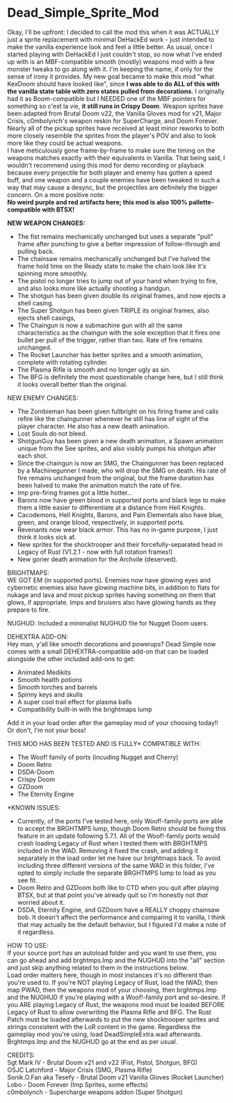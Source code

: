 # Dead_Simple_Sprite_Mod
Okay, I'll be upfront: I decided to call the mod this when it was ACTUALLY just a sprite replacement with minimal DeHackEd work - just intended to make the vanilla experience look and feel a little better.  As usual, once I started playing with DeHackEd I just couldn't stop, so now what I've ended up with is an MBF-compatible smooth (mostly) weapons mod with a few monster tweaks to go along with it.  I'm keeping the name, if only for the sense of irony it provides. My new goal became to make this mod "what KexDoom should have looked like", since **I was able to do ALL of this with the vanilla state table with zero states pulled from decorations**. I originally had it as Boom-compatible but I NEEDED one of the MBF pointers for something so c'est la vie, **it still runs in Crispy Doom**.  Weapon sprites have been adapted from Brutal Doom v22, the Vanilla Gloves mod for v21, Major Crisis, c0mbolynch's weapon reskin for SuperCharge, and Doom Forever. Nearly all of the pickup sprites have received at least minor reworks to both more closely resemble the sprites from the player's POV and also to look more like they could be actual weapons.  
I have meticulously gone frame-by-frame to make sure the timing on the weapons matches exactly with their equivalents in Vanilla.  That being said, I wouldn't recommend using this mod for demo recording or playback because every projectile for both player and enemy has gotten a speed buff, and one weapon and a couple enemies have been tweaked in such a way that may cause a desync, but the projectiles are definitely the bigger concern.  On a more positive note:  
**No weird purple and red artifacts here; this mod is also 100% pallette-compatible with BTSX!**

**NEW WEAPON CHANGES:**
- The fist remains mechanically unchanged but uses a separate "pull" frame after punching to give a better impression of follow-through and pulling back.
- The chainsaw remains mechanically unchanged but I've halved the frame hold time on the Ready state to make the chain look like it's spinning more smoothly.
- The pistol no longer tries to jump out of your hand when trying to fire, and also looks more like actually shooting a handgun.
- The shotgun has been given double its original frames, and now ejects a shell casing.
- The Super Shotgun has been given TRIPLE its original frames, also ejects shell casings, 
- The Chaingun is now a submachine gun with all the same characteristics as the chaingun with the sole exception that it fires one bullet per pull of the trigger, rather than two.  Rate of fire remains unchanged.
- The Rocket Launcher has better sprites and a smooth animation, complete with rotating cylinder. ﻿
- The Plasma Rifle is smooth and no longer ugly as sin.
- The BFG is definitely the most questionable change here, but I still think it looks overall better than the original.

NEW ENEMY CHANGES:
- The Zombieman has been given fullbright on his firing frame and calls refire like the chaingunner whenever he still has line of sight of the player character.  He also has a new death animation.
- Lost Souls do not bleed.
- ShotgunGuy has been given a new death animation, a Spawn animation unique from the See sprites, and also visibly pumps his shotgun after each shot.
- Since the chaingun is now an SMG, the Chaingunner has been replaced by a Machinegunner I made, who will drop the SMG on death. His rate of fire remains unchanged from the original, but the frame duration has been halved to make the animation match the rate of fire.
- Imp pre-firing frames got a little hotter...
- Barons now have green blood in supported ports and black legs to make them a little easier to differentiate at a distance from Hell Knights.
- Cacodemons, Hell Knights, Barons, and Pain Elementals also have blue, green, and orange blood, respectively, in supported ports.
- Revenants now wear black armor.  This has no in-game purpose, I just think it looks sick af.
- New sprites for the shocktrooper and their forcefully-separated head in Legacy of Rust (V1.2.1 - now with full rotation frames!)
- New gorier death animation for the Archvile (deserved).

BRIGHTMAPS:  
WE GOT EM (in supported ports).  Enemies now have glowing eyes and cybernetic enemies also have glowing machine bits, in addition to flats for nukage and lava and most pickup sprites having something on them that glows, if appropriate.  Imps and bruisers also have glowing hands as they prepare to fire.

NUGHUD: Included a minimalist NUGHUD file for Nugget Doom users.

DEHEXTRA ADD-ON:  
 Hey man, y'all like smooth decorations and powerups?  Dead Simple now comes with a small DEHEXTRA-compatible add-on that can be loaded alongside the other included add-ons to get:
- Animated Medikits
- Smooth health potions
- Smooth torches and barrels
- Spinny keys and skulls
- A super cool trail effect for plasma balls
- Compatibility built-in with the brightmaps lump

Add it in your load order after the gameplay mod of your choosing today!! Or don't, I'm not your boss!

THIS MOD HAS BEEN TESTED AND IS FULLY* COMPATIBLE WITH:
- The Woof! family of ports (incuding Nugget and Cherry)
- Doom Retro
- DSDA-Doom
- Crispy Doom
- GZDoom
- The Eternity Engine 

*KNOWN ISSUES:
- Currently, of the ports I've tested here, only Woof!-family ports are able to accept the BRGHTMPS lump, though Doom Retro should be fixing this feature in an update following 5.7.1.  All of the Woof!-family ports would crash loading Legacy of Rust when I tested them with BRGHTMPS included in the WAD.  Removing it fixed the crash, and adding it separately in the load order let me have our brightmaps back.  To avoid including three different versions of the same WAD in this folder, I've opted to simply include the separate BRGHTMPS lump to load as you see fit.
- Doom Retro and GZDoom both like to CTD when you quit after playing BTSX, but at that point you've already quit so I'm honestly not _that_ worried about it.
- DSDA, Eternity Engine, and GZDoom have a REALLY choppy chainsaw bob.  It doesn't affect the performance and comparing it to vanilla, I think that may actually be the default behavior, but I figured I'd make a note of it regardless. 

HOW TO USE:  
If your source port has an autoload folder and you want to use them, you can go ahead and add brghtmps.lmp and the NUGHUD into the "all" section and just skip anything related to them in the instructions below.  
Load order matters here, though in most instances it's no different than you're used to.  If you're NOT playing Legacy of Rust, load the IWAD, then map PWAD, then the weapons mod of your choosing, then brghtmps.lmp and the NUGHUD if you're playing with a Woof!-family port and so-desire.  If you ARE playing Legacy of Rust, the weapons mod must be loaded BEFORE Legacy of Rust to allow overwriting the Plasma Rifle and BFG.  The Rust Patch must be loaded afterwards to put the new shocktrooper sprites and strings consistent with the LoR content in the game.  Regardless the gameplay mod you're using, load DeadSimpleExtra.wad afterwards.  Brghtmps.lmp and the NUGHUD go at the end as per usual.

CREDITS:  
Sgt Mark IV - Brutal Doom v21 and v22 (Fist, Pistol, Shotgun, BFG)  
OSJC Latchford - Major Crisis (SMG, Plasma Rifle)  
Sonik.O.Fan aka Tesefy - Brutal Doom v21 Vanilla Gloves (Rocket Launcher)  
Lobo - Doom Forever (Imp Sprites, some effects)  
c0mbolynch - Supercharge weapons addon (Super Shotgun)  

